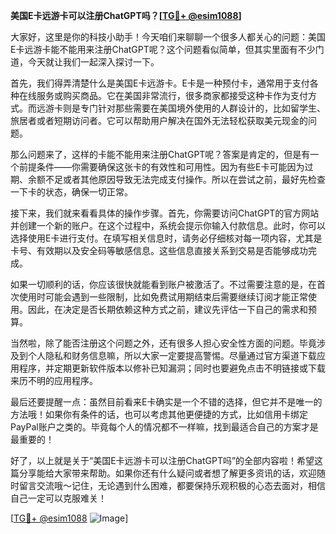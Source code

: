 **美国E卡远游卡可以注册ChatGPT吗？[[TG💪+ @esim1088](https://t.me/s/esim1088)]**

大家好，这里是你的科技小助手！今天咱们来聊聊一个很多人都关心的问题：美国E卡远游卡能不能用来注册ChatGPT呢？这个问题看似简单，但其实里面有不少门道，今天就让我们一起深入探讨一下。

首先，我们得弄清楚什么是美国E卡远游卡。E卡是一种预付卡，通常用于支付各种在线服务或购买商品。它在美国非常流行，很多商家都接受这种卡作为支付方式。而远游卡则是专门针对那些需要在美国境外使用的人群设计的，比如留学生、旅居者或者短期访问者。它可以帮助用户解决在国外无法轻松获取美元现金的问题。

那么问题来了，这样的卡能不能用来注册ChatGPT呢？答案是肯定的，但是有一个前提条件——你需要确保这张卡的有效性和可用性。因为有些E卡可能因为过期、余额不足或者其他原因导致无法完成支付操作。所以在尝试之前，最好先检查一下卡的状态，确保一切正常。

接下来，我们就来看看具体的操作步骤。首先，你需要访问ChatGPT的官方网站并创建一个新的账户。在这个过程中，系统会提示你输入付款信息。此时，你可以选择使用E卡进行支付。在填写相关信息时，请务必仔细核对每一项内容，尤其是卡号、有效期以及安全码等敏感信息。这些信息直接关系到交易是否能够成功完成。

如果一切顺利的话，你应该很快就能看到账户被激活了。不过需要注意的是，在首次使用时可能会遇到一些限制，比如免费试用期结束后需要继续订阅才能正常使用。因此，在决定是否长期依赖这种方式之前，建议先评估一下自己的需求和预算。

当然啦，除了能否注册这个问题之外，还有很多人担心安全性方面的问题。毕竟涉及到个人隐私和财务信息嘛，所以大家一定要提高警惕。尽量通过官方渠道下载应用程序，并定期更新软件版本以修补已知漏洞；同时也要避免点击不明链接或下载来历不明的应用程序。

最后还要提醒一点：虽然目前看来E卡确实是一个不错的选择，但它并不是唯一的方法哦！如果你有条件的话，也可以考虑其他更便捷的方式，比如信用卡绑定PayPal账户之类的。毕竟每个人的情况都不一样嘛，找到最适合自己的方案才是最重要的！

好了，以上就是关于“美国E卡远游卡可以注册ChatGPT吗”的全部内容啦！希望这篇分享能给大家带来帮助。如果你还有什么疑问或者想了解更多资讯的话，欢迎随时留言交流哦～记住，无论遇到什么困难，都要保持乐观积极的心态去面对，相信自己一定可以克服难关！

[[TG💪+ @esim1088](https://t.me/s/esim1088) ![Image](https://i.postimg.cc/4NQfJmqS/Snipaste-2025-05-13-00-14-12.png)]